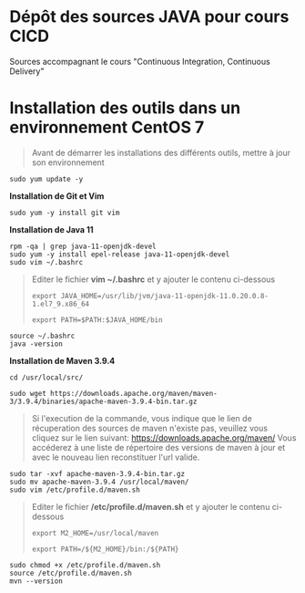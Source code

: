 # Dépôt des sources JAVA pour cours CICD 

Sources accompagnant le cours "Continuous Integration, Continuous Delivery"
# Installation des outils dans un environnement CentOS 7

> Avant de démarrer les installations des différents outils, mettre à jour son environnement

    sudo yum update -y

**Installation de Git et Vim**

    sudo yum -y install git vim

**Installation de Java 11**

    rpm -qa | grep java-11-openjdk-devel
    sudo yum -y install epel-release java-11-openjdk-devel
    sudo vim ~/.bashrc

> 
> Editer le fichier **vim ~/.bashrc** et y ajouter le contenu ci-dessous
> 
> ``` export JAVA_HOME=/usr/lib/jvm/java-11-openjdk-11.0.20.0.8-1.el7_9.x86_64 ```
> 
> ```export PATH=$PATH:$JAVA_HOME/bin ``` 

    source ~/.bashrc
    java -version

**Installation de Maven 3.9.4**

    cd /usr/local/src/

    sudo wget https://downloads.apache.org/maven/maven-3/3.9.4/binaries/apache-maven-3.9.4-bin.tar.gz
> Si l'execution de la commande, vous indique que le lien de récuperation des sources de maven n'existe pas, veuillez vous cliquez sur le lien suivant:
> https://downloads.apache.org/maven/
> Vous accéderez à une liste de répertoire des versions de maven à jour et avec le nouveau lien reconstituer l'url valide.
> 
    sudo tar -xvf apache-maven-3.9.4-bin.tar.gz
    sudo mv apache-maven-3.9.4 /usr/local/maven/
    sudo vim /etc/profile.d/maven.sh
> Editer le fichier **/etc/profile.d/maven.sh** et y ajouter le contenu ci-dessous
> 
> ``` export M2_HOME=/usr/local/maven ```
> 
> ```export PATH=/${M2_HOME}/bin:/${PATH} ``` 

    sudo chmod +x /etc/profile.d/maven.sh
    source /etc/profile.d/maven.sh
    mvn --version
